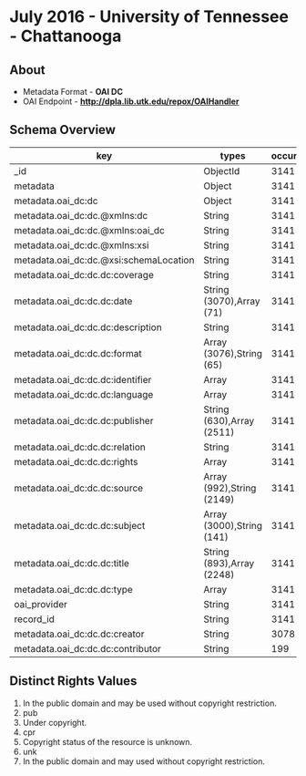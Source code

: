 # July 2016 - University of Tennessee - Chattanooga
## About
* Metadata Format - **OAI DC**
* OAI Endpoint - **http://dpla.lib.utk.edu/repox/OAIHandler**

## Schema Overview

| key                                    | types                     | occurrences | percents            |
| -------------------------------------- | ------------------------- | ----------- | ------------------- |
| _id                                    | ObjectId                  |        3141 | 100.000000000000000 |
| metadata                               | Object                    |        3141 | 100.000000000000000 |
| metadata.oai_dc:dc                     | Object                    |        3141 | 100.000000000000000 |
| metadata.oai_dc:dc.@xmlns:dc           | String                    |        3141 | 100.000000000000000 |
| metadata.oai_dc:dc.@xmlns:oai_dc       | String                    |        3141 | 100.000000000000000 |
| metadata.oai_dc:dc.@xmlns:xsi          | String                    |        3141 | 100.000000000000000 |
| metadata.oai_dc:dc.@xsi:schemaLocation | String                    |        3141 | 100.000000000000000 |
| metadata.oai_dc:dc.dc:coverage         | String                    |        3141 | 100.000000000000000 |
| metadata.oai_dc:dc.dc:date             | String (3070),Array (71)  |        3141 | 100.000000000000000 |
| metadata.oai_dc:dc.dc:description      | String                    |        3141 | 100.000000000000000 |
| metadata.oai_dc:dc.dc:format           | Array (3076),String (65)  |        3141 | 100.000000000000000 |
| metadata.oai_dc:dc.dc:identifier       | Array                     |        3141 | 100.000000000000000 |
| metadata.oai_dc:dc.dc:language         | Array                     |        3141 | 100.000000000000000 |
| metadata.oai_dc:dc.dc:publisher        | String (630),Array (2511) |        3141 | 100.000000000000000 |
| metadata.oai_dc:dc.dc:relation         | String                    |        3141 | 100.000000000000000 |
| metadata.oai_dc:dc.dc:rights           | Array                     |        3141 | 100.000000000000000 |
| metadata.oai_dc:dc.dc:source           | Array (992),String (2149) |        3141 | 100.000000000000000 |
| metadata.oai_dc:dc.dc:subject          | Array (3000),String (141) |        3141 | 100.000000000000000 |
| metadata.oai_dc:dc.dc:title            | String (893),Array (2248) |        3141 | 100.000000000000000 |
| metadata.oai_dc:dc.dc:type             | Array                     |        3141 | 100.000000000000000 |
| oai_provider                           | String                    |        3141 | 100.000000000000000 |
| record_id                              | String                    |        3141 | 100.000000000000000 |
| metadata.oai_dc:dc.dc:creator          | String                    |        3078 |  97.994269340974213 |
| metadata.oai_dc:dc.dc:contributor      | String                    |         199 |   6.335561922954473 |

## Distinct Rights Values

1. In the public domain and may be used without copyright restriction.
2. pub
3. Under copyright.
4. cpr
5. Copyright status of the resource is unknown.
6. unk
7. In the public domain and may used without copyright restriction.
